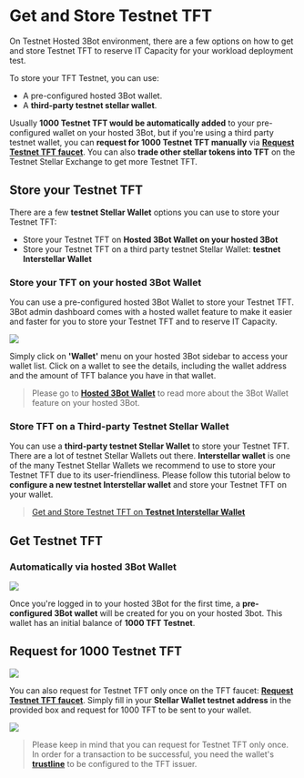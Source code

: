 # Get and Store Testnet TFT 

On Testnet Hosted 3Bot environment, there are a few options on how to get and store Testnet TFT to reserve IT Capacity for your workload deployment test.  

To store your TFT Testnet, you can use:
- A pre-configured hosted 3Bot wallet.
- A __third-party testnet stellar wallet__.

 Usually __1000 Testnet TFT would be automatically added__ to your pre-configured wallet on your hosted 3Bot, but if you're using a third party testnet wallet, you can __request for 1000 Testnet TFT manually__ via [__Request Testnet TFT faucet__](https://gettft.testnet.grid.tf). You can also __trade other stellar tokens into TFT__ on the Testnet Stellar Exchange to get more Testnet TFT.


## Store your Testnet TFT

There are a few __testnet Stellar Wallet__ options you can use to store your Testnet TFT:
- Store your Testnet TFT on __Hosted 3Bot Wallet on your hosted 3Bot__
- Store your Testnet TFT on a third party testnet Stellar Wallet: __testnet Interstellar Wallet__


### Store your TFT on your hosted 3Bot Wallet

You can use a pre-configured hosted 3Bot Wallet to store your Testnet TFT. 3Bot admin dashboard comes with a hosted wallet feature to make it easier and faster for you to store your Testnet TFT and to reserve IT Capacity. 

![](testnet_tft3.png)

Simply click on __'Wallet'__ menu on your hosted 3Bot sidebar to access your wallet list. Click on a wallet to see the details, including the wallet address and the amount of TFT balance you have in that wallet.

> Please go to [__Hosted 3Bot Wallet__](3bot_wallet.md) to read more about the 3Bot Wallet feature on your hosted 3Bot.


### Store TFT on a Third-party Testnet Stellar Wallet

You can use a __third-party testnet Stellar Wallet__ to store your Testnet TFT. There are a lot of testnet Stellar Wallets out there. __Interstellar wallet__ is one of the many Testnet Stellar Wallets we recommend to use to store your Testnet TFT due to its user-friendliness. Please follow this tutorial below to __configure a new testnet Interstellar wallet__ and store your Testnet TFT on your wallet.

> [Get and Store Testnet TFT on __Testnet Interstellar Wallet__](testnet_wallet_interstellar.md)

## Get Testnet TFT

### Automatically via hosted 3Bot Wallet

![](testnet_gettft.png)

Once you're logged in to your hosted 3Bot for the first time, a __pre-configured 3Bot wallet__ will be created for you on your hosted 3bot. This wallet has an initial balance of __1000 TFT Testnet__.

## Request for 1000 Testnet TFT 

![](testnet_tft.png)

You can also request for Testnet TFT only once on the TFT faucet: [__Request Testnet TFT faucet__](https://gettft.testnet.grid.tf). Simply fill in your __Stellar Wallet testnet address__ in the provided box and request for 1000 TFT to be sent to your wallet.


![](testnet_tft2.png)

> Please keep in mind that you can request for Testnet TFT only once. In order for a transaction to be successful, you need the wallet's [__trustline__](https://medium.com/stellar-community/a-guide-to-trustlines-on-stellar-8bc46091a86f) to be configured to the TFT issuer. 
